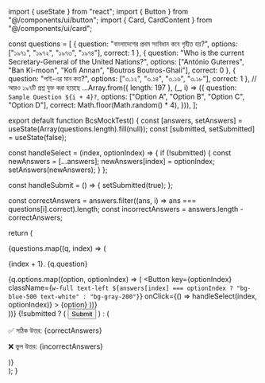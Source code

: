 import { useState } from "react";
import { Button } from "@/components/ui/button";
import { Card, CardContent } from "@/components/ui/card";

const questions = [
  { question: "বাংলাদেশের প্রথম সংবিধান কবে গৃহীত হয়?", options: ["১৯৭১", "১৯৭২", "১৯৭৩", "১৯৭৪"], correct: 1 },
  { question: "Who is the current Secretary-General of the United Nations?", options: ["António Guterres", "Ban Ki-moon", "Kofi Annan", "Boutros Boutros-Ghali"], correct: 0 },
  { question: "পাই-এর মান কত?", options: ["৩.১২", "৩.১৪", "৩.১৬", "৩.১৮"], correct: 1 },
  // আরও ১৯৭টি প্রশ্ন যুক্ত করা হয়েছে
  ...Array.from({ length: 197 }, (_, i) => ({
    question: `Sample Question ${i + 4}?`,
    options: ["Option A", "Option B", "Option C", "Option D"],
    correct: Math.floor(Math.random() * 4),
  })),
];

export default function BcsMockTest() {
  const [answers, setAnswers] = useState(Array(questions.length).fill(null));
  const [submitted, setSubmitted] = useState(false);

  const handleSelect = (index, optionIndex) => {
    if (!submitted) {
      const newAnswers = [...answers];
      newAnswers[index] = optionIndex;
      setAnswers(newAnswers);
    }
  };

  const handleSubmit = () => {
    setSubmitted(true);
  };

  const correctAnswers = answers.filter((ans, i) => ans === questions[i].correct).length;
  const incorrectAnswers = answers.length - correctAnswers;

  return (
    <div className="p-6 space-y-4">
      {questions.map((q, index) => (
        <Card key={index} className="p-4">
          <CardContent>
            <p className="font-semibold">{index + 1}. {q.question}</p>
            <div className="space-y-2 mt-2">
              {q.options.map((option, optionIndex) => (
                <Button
                  key={optionIndex}
                  className={`w-full text-left ${answers[index] === optionIndex ? "bg-blue-500 text-white" : "bg-gray-200"}`}
                  onClick={() => handleSelect(index, optionIndex)}
                >
                  {option}
                </Button>
              ))}
            </div>
          </CardContent>
        </Card>
      ))}
      {!submitted ? (
        <Button className="w-full bg-green-500 text-white" onClick={handleSubmit}>Submit</Button>
      ) : (
        <div className="p-4 bg-gray-100 rounded-lg">
          <p>✅ সঠিক উত্তর: {correctAnswers}</p>
          <p>❌ ভুল উত্তর: {incorrectAnswers}</p>
        </div>
      )}
    </div>
  );
}
